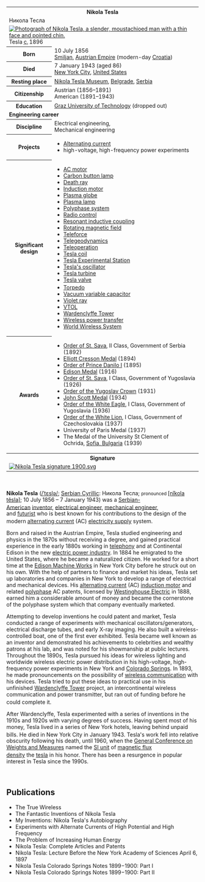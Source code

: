 <table class="infobox biography vcard">
<tbody>
<tr>
<th colspan="2">
<div class="fn">Nikola Tesla</div>
</th>
</tr>
<tr>
<td colspan="2">
<div class="nickname">Никола Тесла</div>
</td>
</tr>
<tr>
<td colspan="2"><a class="image" title="Photograph of Nikola Tesla, a slender, moustachioed man with a thin face and pointed chin." href="220px-N.Tesla.png"><img src="220px-N.Tesla.png" srcset="220px-N.Tesla.png" alt="Photograph of Nikola Tesla, a slender, moustachioed man with a thin face and pointed chin." width="220" height="287" data-file-width="2563" data-file-height="3348" /></a>
<div>Tesla&nbsp;<abbr title="circa">c.</abbr>&thinsp;1896</div>
</td>
</tr>
<tr>
<th scope="row">Born</th>
<td>10 July 1856<br />
<div class="birthplace"><a title="Smiljan" href="https://en.wikipedia.org/wiki/Smiljan">Smiljan</a>,&nbsp;<a title="Austrian Empire" href="https://en.wikipedia.org/wiki/Austrian_Empire">Austrian Empire</a>&nbsp;(modern-day&nbsp;<a title="Croatia" href="https://en.wikipedia.org/wiki/Croatia">Croatia</a>)</div>
</td>
</tr>
<tr>
<th scope="row">Died</th>
<td>7 January 1943&nbsp;(aged&nbsp;86)<br />
<div class="deathplace"><a title="New York City" href="https://en.wikipedia.org/wiki/New_York_City">New York City</a>,&nbsp;<a title="United States" href="https://en.wikipedia.org/wiki/United_States">United States</a></div>
</td>
</tr>
<tr>
<th scope="row">Resting place</th>
<td class="label"><a title="Nikola Tesla Museum" href="https://en.wikipedia.org/wiki/Nikola_Tesla_Museum">Nikola Tesla Museum</a>,&nbsp;<a title="Belgrade" href="https://en.wikipedia.org/wiki/Belgrade">Belgrade</a>,&nbsp;<a title="Serbia" href="https://en.wikipedia.org/wiki/Serbia">Serbia</a></td>
</tr>
<tr>
<th scope="row">Citizenship</th>
<td class="category">Austrian (1856&ndash;1891)<br />American&nbsp;<span class="nowrap">(1891&ndash;1943)</span></td>
</tr>
<tr>
<th scope="row">Education</th>
<td><a title="Graz University of Technology" href="https://en.wikipedia.org/wiki/Graz_University_of_Technology">Graz University of Technology</a>&nbsp;(dropped out)</td>
</tr>
<tr>
<td colspan="2"><strong>Engineering career</strong></td>
</tr>
<tr>
<th scope="row">Discipline</th>
<td class="category">Electrical engineering,<br />Mechanical engineering</td>
</tr>
<tr class="note">
<th scope="row">Projects</th>
<td>
<div class="plainlist">
<ul>
<li><a title="Alternating current" href="https://en.wikipedia.org/wiki/Alternating_current">Alternating current</a></li>
<li>high-voltage, high-frequency power experiments</li>
</ul>
</div>
</td>
</tr>
<tr class="note">
<th scope="row">Significant design</th>
<td>
<div id="NavFrame1" class="NavFrame collapsed">

<div class="plainlist">
<ul>
<li><a title="AC motor" href="https://en.wikipedia.org/wiki/AC_motor">AC motor</a></li>
<li><a title="Carbon button lamp" href="https://en.wikipedia.org/wiki/Carbon_button_lamp">Carbon button lamp</a></li>
<li><a title="Death ray" href="https://en.wikipedia.org/wiki/Death_ray">Death ray</a></li>
<li><a title="Induction motor" href="https://en.wikipedia.org/wiki/Induction_motor">Induction motor</a></li>
<li><a title="Plasma globe" href="https://en.wikipedia.org/wiki/Plasma_globe">Plasma globe</a></li>
<li><a title="Plasma lamp" href="https://en.wikipedia.org/wiki/Plasma_lamp">Plasma lamp</a></li>
<li><a title="Polyphase system" href="https://en.wikipedia.org/wiki/Polyphase_system">Polyphase system</a></li>
<li><a title="Radio control" href="https://en.wikipedia.org/wiki/Radio_control">Radio control</a></li>
<li><a title="Resonant inductive coupling" href="https://en.wikipedia.org/wiki/Resonant_inductive_coupling">Resonant inductive coupling</a></li>
<li><a title="Rotating magnetic field" href="https://en.wikipedia.org/wiki/Rotating_magnetic_field">Rotating magnetic field</a></li>
<li><a title="Teleforce" href="https://en.wikipedia.org/wiki/Teleforce">Teleforce</a></li>
<li><a title="Telegeodynamics" href="https://en.wikipedia.org/wiki/Telegeodynamics">Telegeodynamics</a></li>
<li><a title="Teleoperation" href="https://en.wikipedia.org/wiki/Teleoperation">Teleoperation</a></li>
<li><a title="Tesla coil" href="https://en.wikipedia.org/wiki/Tesla_coil">Tesla coil</a></li>
<li><a title="Tesla Experimental Station" href="https://en.wikipedia.org/wiki/Tesla_Experimental_Station">Tesla Experimental Station</a></li>
<li><a title="Tesla's oscillator" href="https://en.wikipedia.org/wiki/Tesla%27s_oscillator">Tesla's oscillator</a></li>
<li><a title="Tesla turbine" href="https://en.wikipedia.org/wiki/Tesla_turbine">Tesla turbine</a></li>
<li><a title="Tesla valve" href="https://en.wikipedia.org/wiki/Tesla_valve">Tesla valve</a></li>
<li><a title="Torpedo" href="https://en.wikipedia.org/wiki/Torpedo">Torpedo</a><sup id="cite_ref-FOOTNOTEJonnes2004355_1-0" class="reference"></sup></li>
<li><a title="Vacuum variable capacitor" href="https://en.wikipedia.org/wiki/Vacuum_variable_capacitor">Vacuum variable capacitor</a></li>
<li><a title="Violet ray" href="https://en.wikipedia.org/wiki/Violet_ray">Violet ray</a></li>
<li><a title="VTOL" href="https://en.wikipedia.org/wiki/VTOL">VTOL</a></li>
<li><a title="Wardenclyffe Tower" href="https://en.wikipedia.org/wiki/Wardenclyffe_Tower">Wardenclyffe Tower</a></li>
<li><a title="Wireless power transfer" href="https://en.wikipedia.org/wiki/Wireless_power_transfer">Wireless power transfer</a></li>
<li><a title="World Wireless System" href="https://en.wikipedia.org/wiki/World_Wireless_System">World Wireless System</a></li>
</ul>
</div>

</div>
</td>
</tr>
<tr>
<th scope="row">Awards</th>
<td>
<div id="NavFrame2" class="NavFrame collapsed">


<div class="plainlist">
<ul>
<li><a title="Order of St. Sava" href="https://en.wikipedia.org/wiki/Order_of_St._Sava">Order of St. Sava</a>, II Class, Government of Serbia (1892)</li>
<li><a title="Elliott Cresson Medal" href="https://en.wikipedia.org/wiki/Elliott_Cresson_Medal">Elliott Cresson Medal</a>&nbsp;(1894)</li>
<li><a title="Order of Prince Danilo I" href="https://en.wikipedia.org/wiki/Order_of_Prince_Danilo_I">Order of Prince Danilo I</a>&nbsp;(1895)</li>
<li><a class="mw-redirect" title="Edison Medal" href="https://en.wikipedia.org/wiki/Edison_Medal">Edison Medal</a>&nbsp;(1916)</li>
<li><a title="Order of St. Sava" href="https://en.wikipedia.org/wiki/Order_of_St._Sava">Order of St. Sava</a>, I Class, Government of Yugoslavia (1926)</li>
<li><a title="Order of the Yugoslav Crown" href="https://en.wikipedia.org/wiki/Order_of_the_Yugoslav_Crown">Order of the Yugoslav Crown</a>&nbsp;(1931)</li>
<li><a title="John Scott Medal" href="https://en.wikipedia.org/wiki/John_Scott_Medal">John Scott Medal</a>&nbsp;(1934)</li>
<li><a title="Order of the White Eagle (Serbia)" href="https://en.wikipedia.org/wiki/Order_of_the_White_Eagle_(Serbia)">Order of the White Eagle</a>, I Class, Government of Yugoslavia (1936)</li>
<li><a title="Order of the White Lion" href="https://en.wikipedia.org/wiki/Order_of_the_White_Lion">Order of the White Lion</a>, I Class, Government of Czechoslovakia (1937)</li>
<li>University of Paris Medal (1937)</li>
<li>The Medal of the University St Clement of Ochrida,&nbsp;<a class="mw-redirect" title="Sofia, Bulgaria" href="https://en.wikipedia.org/wiki/Sofia,_Bulgaria">Sofia, Bulgaria</a>&nbsp;(1939)</li>
</ul>
</div>

</div>
</td>
</tr>
<tr>
<th colspan="2">Signature</th>
</tr>
<tr>
<td colspan="2"><a class="image" href="150px-Nikola_Tesla_signature_1900.svg.png"><img src="150px-Nikola_Tesla_signature_1900.svg.png" srcset="150px-Nikola_Tesla_signature_1900.svg.png" alt="Nikola Tesla signature 1900.svg" width="150" height="25" data-file-width="585" data-file-height="98" /></a></td>
</tr>
</tbody>
</table>
</br>

<p><strong>Nikola Tesla</strong>&nbsp;(<span class="rt-commentedText nowrap"><span class="IPA nopopups noexcerpt"><a title="Help:IPA/English" href="https://en.wikipedia.org/wiki/Help:IPA/English">/<span title="/ˈ/: primary stress follows">ˈ</span><span title="'t' in 'tie'">t</span><span title="/ɛ/: 'e' in 'dress'">ɛ</span><span title="'s' in 'sigh'">s</span><span title="'l' in 'lie'">l</span><span title="/ə/: 'a' in 'about'">ə</span>/</a></span></span>;&nbsp;<a title="Serbian Cyrillic alphabet" href="https://en.wikipedia.org/wiki/Serbian_Cyrillic_alphabet">Serbian Cyrillic</a>:&nbsp;<span lang="sr-Cyrl">Никола Тесла</span>;<sup id="cite_ref-2" class="reference"></sup>&nbsp;<small>pronounced&nbsp;</small><span class="IPA" title="Representation in the International Phonetic Alphabet (IPA)"><a title="Help:IPA/Serbo-Croatian" href="https://en.wikipedia.org/wiki/Help:IPA/Serbo-Croatian">[nǐkola t&ecirc;sla]</a></span>;&nbsp;10 July 1856&nbsp;&ndash; 7 January 1943) was a&nbsp;<a class="mw-redirect" title="Serbian-American" href="https://en.wikipedia.org/wiki/Serbian-American">Serbian-American</a><sup id="cite_ref-FOOTNOTEBurgan20099_5-0" class="reference"></sup><sup id="cite_ref-6" class="reference"></sup><sup id="cite_ref-7" class="reference"></sup>&nbsp;<a title="Inventor" href="https://en.wikipedia.org/wiki/Inventor">inventor</a>,&nbsp;<a class="mw-redirect" title="Electrical engineer" href="https://en.wikipedia.org/wiki/Electrical_engineer">electrical engineer</a>,&nbsp;<a title="Mechanical engineering" href="https://en.wikipedia.org/wiki/Mechanical_engineering">mechanical engineer</a>, and&nbsp;<a title="Futurist" href="https://en.wikipedia.org/wiki/Futurist">futurist</a>&nbsp;who is best known for his contributions to the design of the modern&nbsp;<a title="Alternating current" href="https://en.wikipedia.org/wiki/Alternating_current">alternating current</a>&nbsp;(AC)&nbsp;<a class="mw-redirect" title="Electricity supply" href="https://en.wikipedia.org/wiki/Electricity_supply">electricity supply</a>&nbsp;system.<sup id="cite_ref-8" class="reference"></sup></p>
<p>Born and raised in the Austrian Empire, Tesla studied engineering and physics in the 1870s without receiving a degree, and gained practical experience in the early 1880s working in&nbsp;<a title="Telephony" href="https://en.wikipedia.org/wiki/Telephony">telephony</a>&nbsp;and at Continental Edison in the new&nbsp;<a title="Electric power industry" href="https://en.wikipedia.org/wiki/Electric_power_industry">electric power industry</a>. In 1884 he emigrated to the United States, where he became a naturalized citizen. He worked for a short time at the&nbsp;<a title="Edison Machine Works" href="https://en.wikipedia.org/wiki/Edison_Machine_Works">Edison Machine Works</a>&nbsp;in New York City before he struck out on his own. With the help of partners to finance and market his ideas, Tesla set up laboratories and companies in New York to develop a range of electrical and mechanical devices. His&nbsp;<a title="Alternating current" href="https://en.wikipedia.org/wiki/Alternating_current">alternating current</a>&nbsp;(AC)&nbsp;<a title="Induction motor" href="https://en.wikipedia.org/wiki/Induction_motor">induction motor</a>&nbsp;and related&nbsp;<a title="Polyphase system" href="https://en.wikipedia.org/wiki/Polyphase_system">polyphase</a>&nbsp;AC patents, licensed by&nbsp;<a title="Westinghouse Electric Corporation" href="https://en.wikipedia.org/wiki/Westinghouse_Electric_Corporation">Westinghouse Electric</a>&nbsp;in 1888, earned him a considerable amount of money and became the cornerstone of the polyphase system which that company eventually marketed.</p>
<p>Attempting to develop inventions he could patent and market, Tesla conducted a range of experiments with mechanical oscillators/generators, electrical discharge tubes, and early X-ray imaging. He also built a wireless-controlled boat, one of the first ever exhibited. Tesla became well known as an inventor and demonstrated his achievements to celebrities and wealthy patrons at his lab, and was noted for his showmanship at public lectures. Throughout the 1890s, Tesla pursued his ideas for wireless lighting and worldwide wireless electric power distribution in his high-voltage, high-frequency power experiments in New York and&nbsp;<a title="Colorado Springs, Colorado" href="https://en.wikipedia.org/wiki/Colorado_Springs,_Colorado">Colorado Springs</a>. In 1893, he made pronouncements on the possibility of&nbsp;<a class="mw-redirect" title="Wireless communication" href="https://en.wikipedia.org/wiki/Wireless_communication">wireless communication</a>&nbsp;with his devices. Tesla tried to put these ideas to practical use in his unfinished&nbsp;<a title="" href="https://en.wikipedia.org/wiki/Wardenclyffe_Tower">Wardenclyffe Tower</a>&nbsp;project, an intercontinental wireless communication and power transmitter, but ran out of funding before he could complete it.<sup id="cite_ref-tsteslatower_9-0" class="reference"></sup></p>
<p>After Wardenclyffe, Tesla experimented with a series of inventions in the 1910s and 1920s with varying degrees of success. Having spent most of his money, Tesla lived in a series of New York hotels, leaving behind unpaid bills. He died in New York City in January 1943.<sup id="cite_ref-10" class="reference"></sup>&nbsp;Tesla's work fell into relative obscurity following his death, until 1960, when the&nbsp;<a title="General Conference on Weights and Measures" href="https://en.wikipedia.org/wiki/General_Conference_on_Weights_and_Measures">General Conference on Weights and Measures</a>&nbsp;named the&nbsp;<a class="mw-redirect" title="SI unit" href="https://en.wikipedia.org/wiki/SI_unit">SI unit</a>&nbsp;of&nbsp;<a class="mw-redirect" title="Magnetic flux density" href="https://en.wikipedia.org/wiki/Magnetic_flux_density">magnetic flux density</a>&nbsp;the&nbsp;<a title="Tesla (unit)" href="https://en.wikipedia.org/wiki/Tesla_(unit)">tesla</a>&nbsp;in his honor.<sup id="cite_ref-11" class="reference"></sup>&nbsp;There has been a resurgence in popular interest in Tesla since the 1990s.</p>
</br>


<h2> Publications </h2>

<ul>
 <li><a target="_blank" href="https://github.com/manjunath5496/Nikola-Tesla-writings/blob/master/tesla(1).pdf" style="text-decoration:none;">The True Wireless</a></li>
  
<li><a target="_blank" href="https://github.com/manjunath5496/Nikola-Tesla-writings/blob/master/tesla(2).pdf" style="text-decoration:none;">The Fantastic Inventions of Nikola Tesla</a></li>

<li><a target="_blank" href="https://github.com/manjunath5496/Nikola-Tesla-writings/blob/master/tesla(3).pdf" style="text-decoration:none;">My Inventions: Nikola Tesla's Autobiography</a></li>
  
<li><a target="_blank" href="https://github.com/manjunath5496/Nikola-Tesla-writings/blob/master/tesla(4).pdf" style="text-decoration:none;"> Experiments with Alternate Currents of High Potential and High Frequency</a></li>
                               
  <li><a target="_blank" href="https://github.com/manjunath5496/Nikola-Tesla-writings/blob/master/tesla(5).pdf" style="text-decoration:none;"> The Problem of Increasing Human Energy </a></li>   

 <li><a target="_blank" href="https://github.com/manjunath5496/Nikola-Tesla-writings/blob/master/tesla(6).pdf" style="text-decoration:none;">Nikola Tesla: Complete Articles and Patents</a></li>
                <li><a target="_blank" href="https://github.com/manjunath5496/Nikola-Tesla-writings/blob/master/tesla(7).pdf" style="text-decoration:none;">Nikola Tesla: Lecture Before the New York Academy of Sciences April 6, 1897</a></li> 
                
   <li><a target="_blank" href="https://github.com/manjunath5496/Nikola-Tesla-writings/blob/master/tesla(8).pdf" style="text-decoration:none;">Nikola Tesla Colorado Springs Notes 1899&minus;1900: Part I</a></li>
                <li><a target="_blank" href="https://github.com/manjunath5496/Nikola-Tesla-writings/blob/master/tesla(9).pdf" style="text-decoration:none;">Nikola Tesla Colorado Springs Notes 1899&minus;1900: Part II</a></li>               
                
                

</ul>
